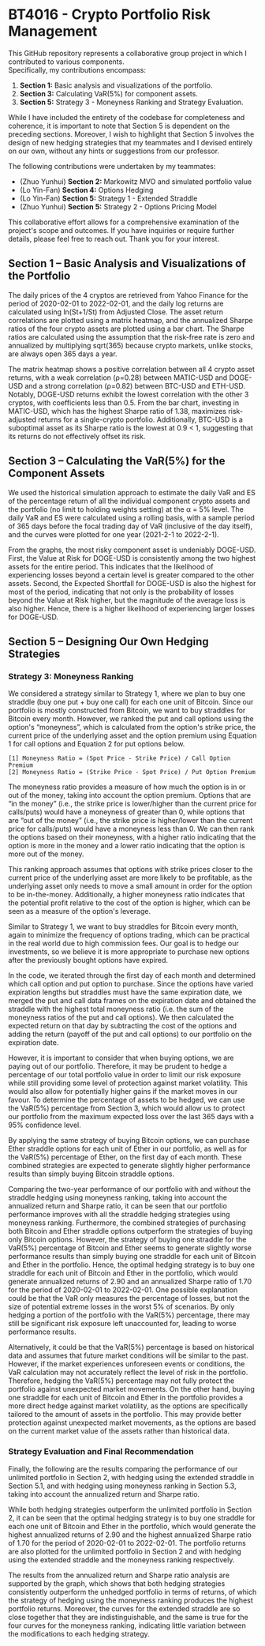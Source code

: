 # BT4016 - Crypto Portfolio Risk Management
This GitHub repository represents a collaborative group project in which I contributed to various components.  
Specifically, my contributions encompass:
1. **Section 1:** Basic analysis and visualizations of the portfolio.
2. **Section 3:** Calculating VaR(5%) for component assets.
3. **Section 5:** Strategy 3 - Moneyness Ranking and Strategy Evaluation.

While I have included the entirety of the codebase for completeness and coherence, it is important to note that Section 5 is dependent on the preceding sections. Moreover, I wish to highlight that Section 5 involves the design of new hedging strategies that my teammates and I devised entirely on our own, without any hints or suggestions from our professor. 

The following contributions were undertaken by my teammates:
- (Zhuo Yunhui) **Section 2:** Markowitz MVO and simulated portfolio value 
- (Lo Yin-Fan) **Section 4:** Options Hedging
- (Lo Yin-Fan) **Section 5:** Strategy 1 - Extended Straddle
- (Zhuo Yunhui) **Section 5:** Strategy 2 - Options Pricing Model

This collaborative effort allows for a comprehensive examination of the project's scope and outcomes. If you have inquiries or require further details, please feel free to reach out. Thank you for your interest.

## Section 1 – Basic Analysis and Visualizations of the Portfolio
The daily prices of the 4 cryptos are retrieved from Yahoo Finance for the period of 2020-02-01 to 2022-02-01, and the daily log returns are calculated using ln(St+1/St) from Adjusted Close. The asset return correlations are plotted using a matrix heatmap, and the annualized Sharpe ratios of the four crypto assets are plotted using a bar chart. The Sharpe ratios are calculated using the assumption that the risk-free rate is zero and annualized by multiplying sqrt(365) because crypto markets, unlike stocks, are always open 365 days a year.

The matrix heatmap shows a positive correlation between all 4 crypto asset returns, with a weak correlation (ρ=0.28) between MATIC-USD and DOGE-USD and a strong correlation (ρ=0.82) between BTC-USD and ETH-USD. Notably, DOGE-USD returns exhibit the lowest correlation with the other 3 cryptos, with coefficients less than 0.5. From the bar chart, investing in MATIC-USD, which has the highest Sharpe ratio of 1.38, maximizes risk-adjusted returns for a single-crypto portfolio. Additionally, BTC-USD is a suboptimal asset as its Sharpe ratio is the lowest at 0.9 < 1, suggesting that its returns do not effectively offset its risk.

## Section 3 – Calculating the VaR(5%) for the Component Assets
We used the historical simulation approach to estimate the daily VaR and ES of the percentage return of all the individual component crypto assets and the portfolio (no limit to holding weights setting) at the α = 5% level. The daily VaR and ES were calculated using a rolling basis, with a sample period of 365 days before the focal trading day of VaR (inclusive of the day itself), and the curves were plotted for one year (2021-2-1 to 2022-2-1).

From the graphs, the most risky component asset is undeniably DOGE-USD. First, the Value at Risk for DOGE-USD is consistently among the two highest assets for the entire
period. This indicates that the likelihood of experiencing losses beyond a certain level is greater compared to the other assets. Second, the Expected Shortfall for DOGE-USD is also the highest for most of the period, indicating that not only is the probability of losses beyond the Value at Risk higher, but the magnitude of the average loss is also higher. Hence, there is a higher likelihood of experiencing larger losses for DOGE-USD.

## Section 5 – Designing Our Own Hedging Strategies
### Strategy 3: Moneyness Ranking
We considered a strategy similar to Strategy 1, where we plan to buy one straddle (buy one put + buy one call) for each one unit of Bitcoin. Since our portfolio is
mostly constructed from Bitcoin, we want to buy straddles for Bitcoin every month. However, we ranked the put and call options using the option's “moneyness”, which is
calculated from the option's strike price, the current price of the underlying asset and the option premium using Equation 1 for call options and Equation 2 for put options below.
```
[1] Moneyness Ratio = (Spot Price - Strike Price) / Call Option Premium
[2] Moneyness Ratio = (Strike Price - Spot Price) / Put Option Premium
```

The moneyness ratio provides a measure of how much the option is in or out of the money, taking into account the option premium. Options that are “in the money” (i.e., the strike price is lower/higher than the current price for calls/puts) would have a moneyness of greater than 0, while options that are “out of the money” (i.e., the strike price is higher/lower than the current price for calls/puts) would have a moneyness less than 0. We can then rank the options based on their moneyness, with a higher ratio indicating that the option is more in the money and a lower ratio indicating that the option is more out of the money.

This ranking approach assumes that options with strike prices closer to the current price of the underlying asset are more likely to be profitable, as the underlying asset only needs to move a small amount in order for the option to be in-the-money. Additionally, a higher moneyness ratio indicates that the potential profit relative to the cost of the option is higher, which can be seen as a measure of the option's leverage.

Similar to Strategy 1, we want to buy straddles for Bitcoin every month, again to minimize the frequency of options trading, which can be practical in the real world due to high commission fees. Our goal is to hedge our investments, so we believe it is more appropriate to purchase new options after the previously bought options have expired.

In the code, we iterated through the first day of each month and determined which call option and put option to purchase. Since the options have varied expiration lengths but straddles must have the same expiration date, we merged the put and call data frames on the expiration date and obtained the straddle with the highest total moneyness ratio (i.e. the sum of the moneyness ratios of the put and call options). We then calculated the expected return on that day by subtracting the cost of the options and adding the return (payoff of the put and call options) to our portfolio on the expiration date.

However, it is important to consider that when buying options, we are paying out of our portfolio. Therefore, it may be prudent to hedge a percentage of our total portfolio value in order to limit our risk exposure while still providing some level of protection against market volatility. This would also allow for potentially higher gains if the market moves in our favour. To determine the percentage of assets to be hedged, we can use the VaR(5%) percentage from Section 3, which would allow us to protect our portfolio from the maximum expected loss over the last 365 days with a 95% confidence level.

By applying the same strategy of buying Bitcoin options, we can purchase Ether straddle options for each unit of Ether in our portfolio, as well as for the VaR(5%) percentage of Ether, on the first day of each month. These combined strategies are expected to generate slightly higher performance results than simply buying Bitcoin straddle options.

Comparing the two-year performance of our portfolio with and without the straddle hedging using moneyness ranking, taking into account the annualized return and Sharpe ratio, it can be seen that our portfolio performance improves with all the straddle hedging strategies using moneyness ranking. Furthermore, the combined strategies of purchasing both Bitcoin and Ether straddle options outperform the strategies of buying only Bitcoin options. However, the strategy of buying one straddle for the VaR(5%) percentage of Bitcoin and Ether seems to generate slightly worse performance results than simply buying one straddle for each unit of Bitcoin and Ether in the portfolio. Hence, the optimal hedging strategy is to buy one straddle for each unit of Bitcoin and Ether in the portfolio, which would generate annualized returns of 2.90 and an annualized Sharpe ratio of 1.70 for the period of 2020-02-01 to 2022-02-01. One possible explanation could be that the VaR only measures the percentage of losses, but not the size of potential extreme losses in the worst 5% of scenarios. By only hedging a portion of the portfolio with the VaR(5%) percentage, there may still be
significant risk exposure left unaccounted for, leading to worse performance results.

Alternatively, it could be that the VaR(5%) percentage is based on historical data and assumes that future market conditions will be similar to the past. However, if the market experiences unforeseen events or conditions, the VaR calculation may not accurately reflect the level of risk in the portfolio. Therefore, hedging the VaR(5%) percentage may not fully protect the portfolio against unexpected market movements. On the other hand, buying one straddle for each unit of Bitcoin and Ether in the portfolio provides a more direct hedge against market volatility, as the options are specifically tailored to the amount of assets in the portfolio. This may provide better protection against unexpected market movements, as the options are based on the current market value of the assets rather than historical data.

### Strategy Evaluation and Final Recommendation
Finally, the following are the results comparing the performance of our unlimited portfolio in Section 2, with hedging using the extended straddle in Section 5.1, and with hedging using moneyness ranking in Section 5.3, taking into account the annualized return and Sharpe ratio.

While both hedging strategies outperform the unlimited portfolio in Section 2, it can be seen that the optimal hedging strategy is to buy one straddle for each one unit of Bitcoin and Ether in the portfolio, which would generate the highest annualized returns of 2.90 and the highest annualized Sharpe ratio of 1.70 for the period of 2020-02-01 to 2022-02-01. The portfolio returns are also plotted for the unlimited portfolio in Section 2 and with hedging using the extended straddle and the moneyness ranking respectively.

The results from the annualized return and Sharpe ratio analysis are supported by the graph, which shows that both hedging strategies consistently outperform the unhedged portfolio in terms of returns, of which the strategy of hedging using the moneyness ranking produces the highest portfolio returns. Moreover, the curves for the extended straddle are so close together that they are indistinguishable, and the same is true for the four curves for the moneyness ranking, indicating little variation between the modifications to each hedging strategy.
